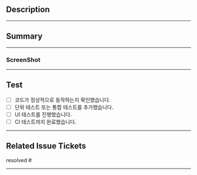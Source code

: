 ## Description

---
## Summary

---
### ScreenShot

---
## Test
- [ ] 코드가 정상적으로 동작하는지 확인했습니다.
- [ ] 단위 테스트 또는 통합 테스트를 추가했습니다.
- [ ] UI 테스트를 진행했습니다.
- [ ] CI 테스트까지 완료했습니다.

---
## Related Issue Tickets
resolved #

---
